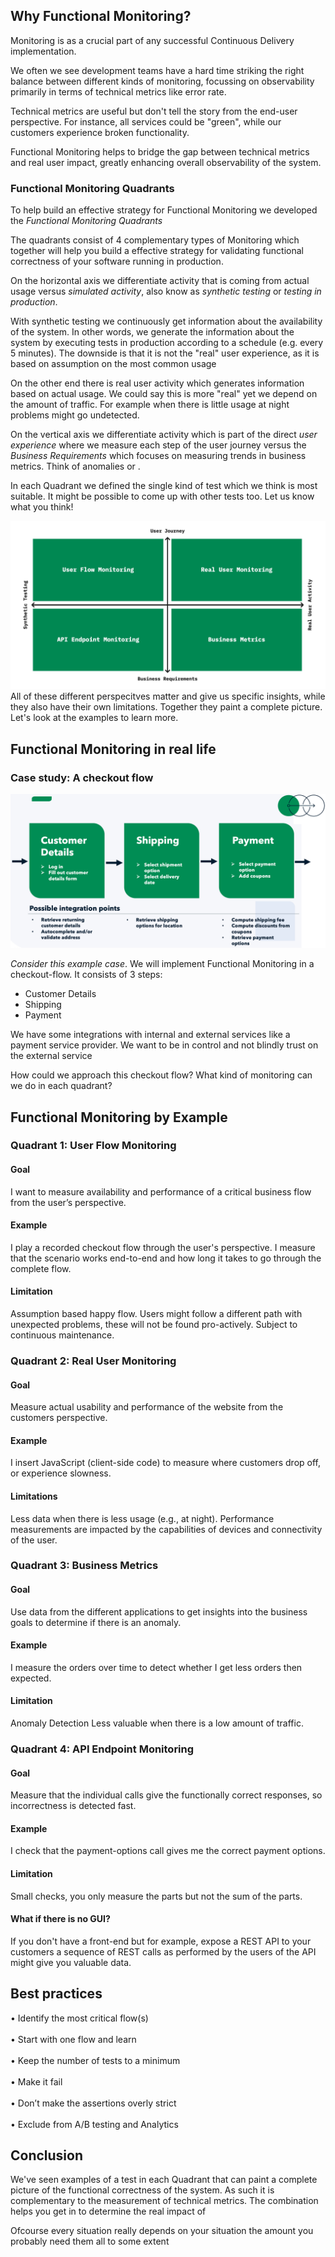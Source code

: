 ## Why Functional Monitoring?
Monitoring is as a crucial part of any successful Continuous Delivery implementation. 

We often we see development teams have a hard time striking the right balance between different 
kinds of monitoring, focussing on observability primarily in terms of technical metrics like error rate.

Technical metrics are useful but don't tell the story from the end-user perspective. 
For instance, all services could be "green", while our customers experience broken functionality. 

Functional Monitoring helps to bridge the gap between technical metrics and real user impact, 
greatly enhancing overall observability of the system.

### Functional Monitoring Quadrants
To help build an effective strategy for Functional Monitoring we developed the _Functional Monitoring Quadrants_  

The quadrants consist of 4 complementary types of Monitoring which together will help
you build a effective strategy for validating functional correctness of your software running in production. 

On the horizontal axis we differentiate activity that is coming from actual usage 
versus _simulated activity_, also know as _synthetic testing_ or _testing in production_. 

With synthetic testing we continuously get information about the availability of the system. In other words, we generate the information
about the system by executing tests in production according to a schedule (e.g. every 5 minutes). The downside is that it is not the "real" user
experience, as it is based on assumption on the most common usage

On the other end there is real user activity which generates information based on actual usage. We could say this is more "real" yet we depend
on the amount of traffic. For example when there is little usage at night problems might go undetected.

On the vertical axis we differentiate activity which is part of the direct _user experience_ where we measure each 
step of the user journey versus the _Business Requirements_ which focuses on measuring trends 
in business metrics. Think of anomalies or . 

In each Quadrant we defined the single kind of test which we think is most suitable. 
It might be possible to come up with other tests too. Let us know what you think!


![](../Functional_Monitoring_Quadrants_.jpeg)
All of these different perspecitves matter and give us specific insights, while they also have their
own limitations. Together they paint a complete picture. Let's look at the examples to learn more.

## Functional Monitoring in real life
### Case study: A checkout flow

![](../checkout_flow.png)

_Consider this example case_. We will implement Functional Monitoring in a checkout-flow. 
It consists of 3 steps:
- Customer Details
- Shipping
- Payment

We have some integrations with internal and external services like a payment service provider.
We want to be in control and not blindly trust on the external service

How could we approach this checkout flow? What kind of monitoring can we do in each quadrant?

## Functional Monitoring by Example
### Quadrant 1: User Flow Monitoring
#### Goal
I want to measure availability and performance of a critical business flow from the user’s perspective.
#### Example
I play a recorded checkout flow through the user's
perspective. I measure that the scenario works end-to-end and how long it takes to go through the complete flow.
#### Limitation
Assumption based happy flow. Users might follow a different path with unexpected problems, these will not be found pro-actively.
Subject to continuous maintenance.

### Quadrant 2: Real User Monitoring
#### Goal
Measure actual usability and performance of the website from the customers perspective.
#### Example
I insert JavaScript (client-side code) to measure where
customers drop off, or experience slowness.
#### Limitations
Less data when there is less usage (e.g., at night). Performance measurements are impacted by the capabilities of devices and connectivity of the user.

### Quadrant 3: Business Metrics 
#### Goal
Use data from the different applications to get insights into the business goals to determine if there is an anomaly.
#### Example
I measure the orders over time to detect whether I get
less orders then expected.
#### Limitation
Anomaly Detection Less valuable when there is a low amount of traffic.

### Quadrant 4: API Endpoint Monitoring
#### Goal
Measure that the individual calls give the functionally correct responses, so incorrectness is detected fast.
#### Example
I check that the payment-options call gives me the correct
payment options.
#### Limitation
Small checks, you only measure the parts but not the sum of the parts.

#### What if there is no GUI?
If you don't have a front-end but for example, expose a REST API to your customers a sequence of REST calls as 
performed by the users of the API might give you valuable data. 


## Best practices
• Identify the most critical flow(s)\
<br/>
• Start with one flow and learn\
<br/>
• Keep the number of tests to a minimum\
<br/>
• Make it fail\
<br/>
• Don’t make the assertions overly strict\
<br/>
• Exclude from A/B testing and Analytics



## Conclusion
We've seen examples of a test in each Quadrant that can paint a complete picture of the
functional correctness of the system. As such it is complementary to the measurement of 
technical metrics. The combination helps you get in to determine the real impact of  

Ofcourse every situation  really depends on your situation the amount   you probably need them all to some extent
